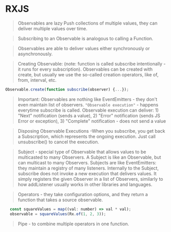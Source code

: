 # RXJS

> Observables are lazy Push collections of multiple values, they can deliver multiple values over time.

> Subscribing to an Observable is analogous to calling a Function.

> Observables are able to deliver values either synchronously or asynchronously.

> Creating Observable: (note: function is called subscribe intentionally - it runs for every subscription). Observables can be created with create, but usually we use the so-called creation operators, like of, from, interval, etc.

  ```javascript
  Observable.create(function subscribe(observer) {...});
  ```

  > Important: Observables are nothing like EventEmitters - they don't even maintain list of observers. `"Observable execution"` - happens everytime subscribe is called. Observable execution can deliver: 1) "Next" notification (sends a value), 2) "Error" notification (sends JS Error or exception), 3) "Complete" notification - does not send a value

  > Disposing Observable Executions -When you subscribe, you get back a Subscription, which represents the ongoing execution. Just call unsubscribe() to cancel the execution.

  > Subject - special type of Observable that allows values to be multicasted to many Observers. A Subject is like an Observable, but can multicast to many Observers. Subjects are like EventEmitters: they maintain a registry of many listeners. Internally to the Subject, subscribe does not invoke a new execution that delivers values. It simply registers the given Observer in a list of Observers, similarly to how addListener usually works in other libraries and languages.

  > Operators - they take configuration options, and they return a function that takes a source observable.
  ```javascript
    const squareValues = map((val: number) => val * val);
    observable = squareValues(Rx.of(1, 2, 3));
  ```
  > Pipe - to combine multiple operators in one function.